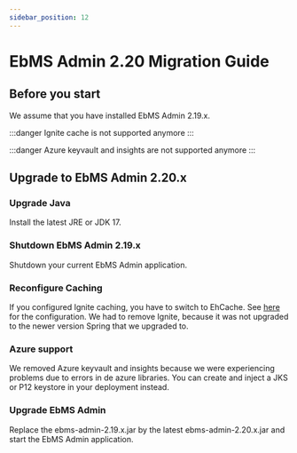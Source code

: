 ```yaml
---
sidebar_position: 12
---
```


# EbMS Admin 2.20 Migration Guide

## Before you start

We assume that you have installed EbMS Admin 2.19.x.

:::danger
Ignite cache is not supported anymore
:::

:::danger
Azure keyvault and insights are not supported anymore
:::

## Upgrade to EbMS Admin 2.20.x

### Upgrade Java

Install the latest JRE or JDK 17.

### Shutdown EbMS Admin 2.19.x

Shutdown your current EbMS Admin application.

### Reconfigure Caching

If you configured Ignite caching, you have to switch to EhCache. See [here](properties.md#cache) for the configuration.
We had to remove Ignite, because it was not upgraded to the newer version Spring that we upgraded to.

### Azure support

We removed Azure keyvault and insights because we were experiencing problems due to errors in de azure libraries. You can create and inject a JKS or P12 keystore in your deployment instead.

### Upgrade EbMS Admin

Replace the ebms-admin-2.19.x.jar by the latest ebms-admin-2.20.x.jar and start the EbMS Admin application.

